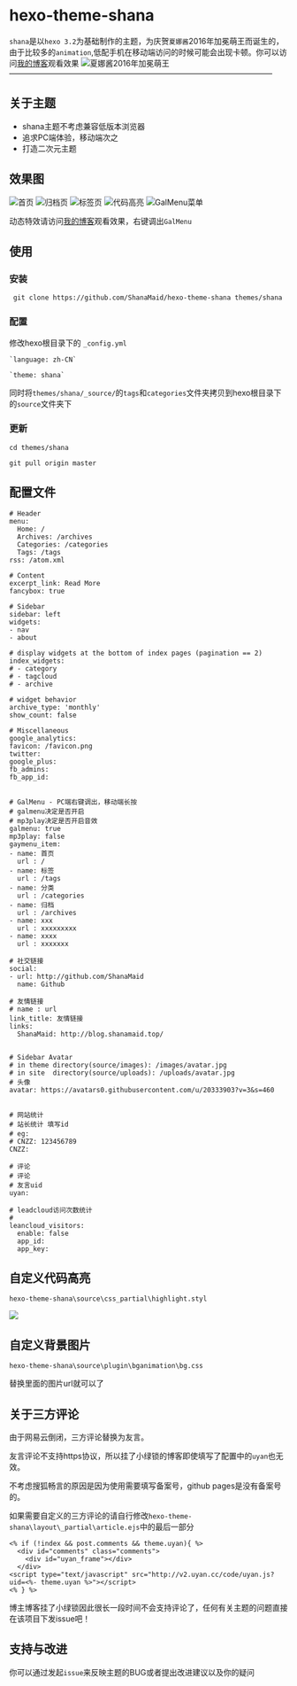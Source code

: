# hexo-theme-shana
`shana`是以`hexo 3.2`为基础制作的主题，为庆贺`夏娜酱`2016年加冕萌王而诞生的，由于比较多的`animation`,低配手机在移动端访问的时候可能会出现卡顿。你可以访问[我的博客](http://blog.shanamaid.top/)观看效果
![夏娜酱2016年加冕萌王](http://wx1.sinaimg.cn/mw690/dc58f491ly1fepnf3l0thj20dc0i0jsr.jpg)
——————————————————————————————————

## 关于主题
- shana主题不考虑兼容低版本浏览器
- 追求PC端体验，移动端次之
- 打造二次元主题


## 效果图
![首页](http://wx3.sinaimg.cn/mw690/dc58f491ly1fepnf7f6crj20xf0hmh6y.jpg)
![归档页](http://wx2.sinaimg.cn/mw690/dc58f491ly1fepnf4xyptj20xj0hjtrb.jpg)
![标签页](http://wx1.sinaimg.cn/mw690/dc58f491ly1fepnf6fmrxj20si0dmn9s.jpg)
![代码高亮](http://wx1.sinaimg.cn/mw690/dc58f491ly1fepnf5te0hj20x90hiwu4.jpg)
![GalMenu菜单](http://wx3.sinaimg.cn/mw690/dc58f491ly1fepnf3082qj20x40h87od.jpg)


动态特效请访问[我的博客](http://blog.shanamaid.top/)观看效果，右键调出`GalMenu`


## 使用
### 安装
```
 git clone https://github.com/ShanaMaid/hexo-theme-shana themes/shana
```

### 配置
修改hexo根目录下的 `_config.yml`
```  
`language: zh-CN`

`theme: shana`
```
同时将`themes/shana/_source/`的`tags`和`categories`文件夹拷贝到hexo根目录下的`source`文件夹下

### 更新
```
cd themes/shana

git pull origin master
```

## 配置文件
```
# Header
menu:
  Home: /
  Archives: /archives
  Categories: /categories
  Tags: /tags
rss: /atom.xml

# Content
excerpt_link: Read More
fancybox: true

# Sidebar
sidebar: left
widgets:
- nav
- about

# display widgets at the bottom of index pages (pagination == 2)
index_widgets:
# - category
# - tagcloud
# - archive

# widget behavior
archive_type: 'monthly'
show_count: false

# Miscellaneous
google_analytics:
favicon: /favicon.png
twitter:
google_plus:
fb_admins:
fb_app_id:


# GalMenu - PC端右键调出，移动端长按
# galmenu决定是否开启
# mp3play决定是否开启音效
galmenu: true
mp3play: false
gaymenu_item:
- name: 首页
  url : /
- name: 标签
  url : /tags
- name: 分类
  url : /categories
- name: 归档
  url : /archives
- name: xxx
  url : xxxxxxxxx
- name: xxxx
  url : xxxxxxx

# 社交链接
social:
- url: http://github.com/ShanaMaid
  name: Github

# 友情链接
# name : url
link_title: 友情链接
links:
  ShanaMaid: http://blog.shanamaid.top/


# Sidebar Avatar
# in theme directory(source/images): /images/avatar.jpg
# in site  directory(source/uploads): /uploads/avatar.jpg
# 头像
avatar: https://avatars0.githubusercontent.com/u/20333903?v=3&s=460


# 网站统计
# 站长统计 填写id
# eg:　
# CNZZ: 123456789
CNZZ: 

# 评论
# 评论
# 友言uid
uyan: 

# leadcloud访问次数统计
# 
leancloud_visitors:
  enable: false
  app_id: 
  app_key: 
```
## 自定义代码高亮
`hexo-theme-shana\source\css_partial\highlight.styl`

![](https://user-images.githubusercontent.com/20333903/28317264-c8a80a28-6bf8-11e7-88f9-f1ef542f5118.png)

## 自定义背景图片
`hexo-theme-shana\source\plugin\bganimation\bg.css`

替换里面的图片url就可以了


## 关于三方评论
由于网易云倒闭，三方评论替换为友言。


友言评论不支持https协议，所以挂了小绿锁的博客即使填写了配置中的`uyan`也无效。

不考虑搜狐畅言的原因是因为使用需要填写备案号，github pages是没有备案号的。

如果需要自定义的三方评论的请自行修改`hexo-theme-shana\layout\_partial\article.ejs`中的最后一部分

```
<% if (!index && post.comments && theme.uyan){ %>
  <div id="comments" class="comments">
    <div id="uyan_frame"></div>
  </div>
<script type="text/javascript" src="http://v2.uyan.cc/code/uyan.js?uid=<%- theme.uyan %>"></script>
<% } %>
```

博主博客挂了小绿锁因此很长一段时间不会支持评论了，任何有关主题的问题直接在该项目下发issue吧！


## 支持与改进
你可以通过发起`issue`来反映主题的BUG或者提出改进建议以及你的疑问
